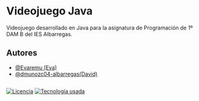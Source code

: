 # Videojuego Java

Videojuego desarrollado en Java para la asignatura de Programación de 1º DAM B del IES Albarregas.



## Autores

- [@Evaremu (Eva)](https://github.com/Evaremu)
- [@dmunozc04-albarregas(David)](https://github.com/dmunozc04-albarregas)

##

[![Licencia](https://img.shields.io/badge/Licencia:-GPL%20v3.0-yellow?style=for-the-badge&logo=license)](https://jupyter.org/try)
[![Tecnología usada](https://img.shields.io/badge/Tecnología%20utilizada:-Java-orange?style=for-the-badge&logo=openjdk)](https://choosealicense.com/licenses/gpl-3.0/)


